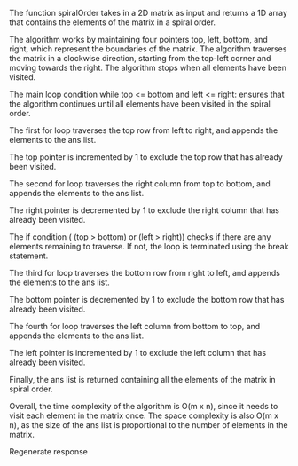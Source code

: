 The function spiralOrder takes in a 2D matrix as input and returns a 1D array that contains the elements of the matrix in a spiral order.

The algorithm works by maintaining four pointers top, left, bottom, and right, which represent the boundaries of the matrix. The algorithm traverses the matrix in a clockwise direction, starting from the top-left corner and moving towards the right. The algorithm stops when all elements have been visited.

The main loop condition while top <= bottom and left <= right: ensures that the algorithm continues until all elements have been visited in the spiral order.

The first for loop traverses the top row from left to right, and appends the elements to the ans list.

The top pointer is incremented by 1 to exclude the top row that has already been visited.

The second for loop traverses the right column from top to bottom, and appends the elements to the ans list.

The right pointer is decremented by 1 to exclude the right column that has already been visited.

The if condition ( (top > bottom) or (left > right)) checks if there are any elements remaining to traverse. If not, the loop is terminated using the break statement.

The third for loop traverses the bottom row from right to left, and appends the elements to the ans list.

The bottom pointer is decremented by 1 to exclude the bottom row that has already been visited.

The fourth for loop traverses the left column from bottom to top, and appends the elements to the ans list.

The left pointer is incremented by 1 to exclude the left column that has already been visited.

Finally, the ans list is returned containing all the elements of the matrix in spiral order.

Overall, the time complexity of the algorithm is O(m x n), since it needs to visit each element in the matrix once. The space complexity is also O(m x n), as the size of the ans list is proportional to the number of elements in the matrix.





Regenerate response
